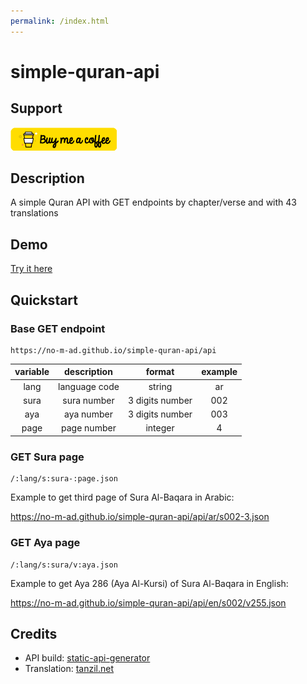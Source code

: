 ```yaml
---
permalink: /index.html
---
```


# simple-quran-api

## Support

[![Buy Me A Coffee](assets/img/buymeacoffee.png)](https://www.buymeacoffee.com/HEazcCDFS)

## Description

A simple Quran API with GET endpoints by chapter/verse and with 43 translations

## Demo

[Try it here](https://no-m-ad.github.io/simple-quran-api)

## Quickstart

### Base GET endpoint

```
https://no-m-ad.github.io/simple-quran-api/api
```

| variable | description   | format          | example |
|:--------:|:-------------:|:---------------:|:-------:|
| lang     | language code | string          | ar      |
| sura     | sura number   | 3 digits number | 002     |
| aya      | aya number    | 3 digits number | 003     |
| page     | page number   | integer         | 4       |

### GET Sura page

```
/:lang/s:sura-:page.json
```

Example to get third page of Sura Al-Baqara in Arabic:

https://no-m-ad.github.io/simple-quran-api/api/ar/s002-3.json

### GET Aya page

```
/:lang/s:sura/v:aya.json
```

Example to get Aya 286 (Aya Al-Kursi) of Sura Al-Baqara in English:

https://no-m-ad.github.io/simple-quran-api/api/en/s002/v255.json

## Credits

- API build: [static-api-generator](https://github.com/eduardoboucas/static-api-generator)
- Translation: [tanzil.net](http://tanzil.net/docs/)
